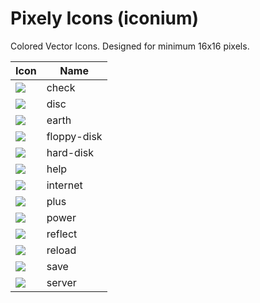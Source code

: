 # Pixely Icons (iconium)
Colored Vector Icons.
Designed for minimum 16x16 pixels.

Icon                                                                    | Name
----------------------------------------------------------------------- | ----
![](https://cdn.rawgit.com/kanreisa/iconium/master/src/check.svg)       | check
![](https://cdn.rawgit.com/kanreisa/iconium/master/src/disc.svg)        | disc
![](https://cdn.rawgit.com/kanreisa/iconium/master/src/earth.svg)       | earth
![](https://cdn.rawgit.com/kanreisa/iconium/master/src/floppy-disk.svg) | floppy-disk
![](https://cdn.rawgit.com/kanreisa/iconium/master/src/hard-disk.svg)   | hard-disk
![](https://cdn.rawgit.com/kanreisa/iconium/master/src/help.svg)        | help
![](https://cdn.rawgit.com/kanreisa/iconium/master/src/internet.svg)    | internet
![](https://cdn.rawgit.com/kanreisa/iconium/master/src/plus.svg)        | plus
![](https://cdn.rawgit.com/kanreisa/iconium/master/src/power.svg)       | power
![](https://cdn.rawgit.com/kanreisa/iconium/master/src/reflect.svg)     | reflect
![](https://cdn.rawgit.com/kanreisa/iconium/master/src/reload.svg)      | reload
![](https://cdn.rawgit.com/kanreisa/iconium/master/src/save.svg)        | save
![](https://cdn.rawgit.com/kanreisa/iconium/master/src/server.svg)      | server